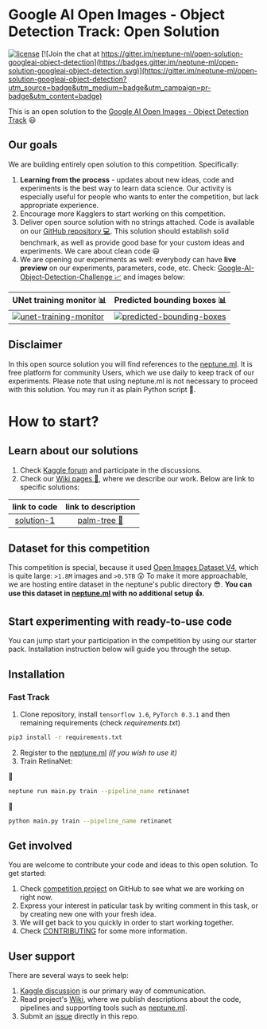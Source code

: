 # Google AI Open Images - Object Detection Track: Open Solution

[![license](https://img.shields.io/github/license/mashape/apistatus.svg?maxAge=2592000)](https://github.com/neptune-ml/open-solution-googleai-object-detection/blob/master/LICENSE)
[![Join the chat at https://gitter.im/neptune-ml/open-solution-googleai-object-detection](https://badges.gitter.im/neptune-ml/open-solution-googleai-object-detection.svg)](https://gitter.im/neptune-ml/open-solution-googleai-object-detection?utm_source=badge&utm_medium=badge&utm_campaign=pr-badge&utm_content=badge)

This is an open solution to the [Google AI Open Images - Object Detection Track](https://www.kaggle.com/c/google-ai-open-images-object-detection-track) :smiley:

## Our goals
We are building entirely open solution to this competition. Specifically:
1. **Learning from the process** - updates about new ideas, code and experiments is the best way to learn data science. Our activity is especially useful for people who wants to enter the competition, but lack appropriate experience.
1. Encourage more Kagglers to start working on this competition.
1. Deliver open source solution with no strings attached. Code is available on our [GitHub repository :computer:](https://github.com/neptune-ml/open-solution-googleai-object-detection). This solution should establish solid benchmark, as well as provide good base for your custom ideas and experiments. We care about clean code :smiley:
1. We are opening our experiments as well: everybody can have **live preview** on our experiments, parameters, code, etc. Check: [Google-AI-Object-Detection-Challenge :chart_with_upwards_trend:](https://app.neptune.ml/neptune-ml/Google-AI-Object-Detection-Challenge) and images below:

| UNet training monitor :bar_chart: | Predicted bounding boxes :bar_chart: |
|:---|:---|
|[![unet-training-monitor](https://gist.githubusercontent.com/kamil-kaczmarek/b3b939797fb39752c45fdadfedba3ed9/raw/19272701575bca235473adaabb7b7c54b2416a54/gai-1.png)](https://app.neptune.ml/-/dashboard/experiment/f945da64-6dd3-459b-94c5-58bc6a83f590)|[![predicted-bounding-boxes](https://gist.githubusercontent.com/kamil-kaczmarek/b3b939797fb39752c45fdadfedba3ed9/raw/19272701575bca235473adaabb7b7c54b2416a54/gai-2.png)](https://app.neptune.ml/-/dashboard/experiment/c779468e-d3f7-44b8-a3a4-43a012315708)|

## Disclaimer
In this open source solution you will find references to the [neptune.ml](https://neptune.ml). It is free platform for community Users, which we use daily to keep track of our experiments. Please note that using neptune.ml is not necessary to proceed with this solution. You may run it as plain Python script :snake:.

# How to start?
## Learn about our solutions
1. Check [Kaggle forum](https://www.kaggle.com/c/google-ai-open-images-object-detection-track/discussion/62895) and participate in the discussions.
1. Check our [Wiki pages :dolphin:](https://github.com/neptune-ml/open-solution-googleai-object-detection/wiki), where we describe our work. Below are link to specific solutions:

| link to code| link to description |
|:---:|:---:|
|[solution-1](https://github.com/neptune-ml/open-solution-googleai-object-detection/tree/solution-1)|[palm-tree :palm_tree:](https://github.com/neptune-ml/open-solution-googleai-object-detection/wiki/RetinaNet-with-sampler)|

## Dataset for this competition
This competition is special, because it used [Open Images Dataset V4](https://storage.googleapis.com/openimages/web/index.html), which is quite large: `>1.8M` images and `>0.5TB` :astonished: To make it more approachable, we are hosting entire dataset in the neptune's public directory :sunglasses:. **You can use this dataset in [neptune.ml](https://neptune.ml) with no additional setup :+1:.**

## Start experimenting with ready-to-use code
You can jump start your participation in the competition by using our starter pack. Installation instruction below will guide you through the setup.

## Installation
### Fast Track
1. Clone repository, install `tensorflow 1.6`, `PyTorch 0.3.1` and then remaining requirements (check _requirements.txt_)

```bash
pip3 install -r requirements.txt
```

2. Register to the [neptune.ml](https://neptune.ml/login) _(if you wish to use it)_
3. Train RetinaNet:

:trident:
```bash
neptune run main.py train --pipeline_name retinanet
```

:snake:
```bash
python main.py train --pipeline_name retinanet
```

## Get involved
You are welcome to contribute your code and ideas to this open solution. To get started:
1. Check [competition project](https://github.com/neptune-ml/open-solution-googleai-object-detection/projects/1) on GitHub to see what we are working on right now.
1. Express your interest in paticular task by writing comment in this task, or by creating new one with your fresh idea.
1. We will get back to you quickly in order to start working together.
1. Check [CONTRIBUTING](CONTRIBUTING.md) for some more information.

## User support
There are several ways to seek help:
1. [Kaggle discussion](https://www.kaggle.com/c/google-ai-open-images-object-detection-track/discussion/62895) is our primary way of communication.
1. Read project's [Wiki](https://github.com/neptune-ml/open-solution-googleai-object-detection/wiki), where we publish descriptions about the code, pipelines and supporting tools such as [neptune.ml](https://neptune.ml).
1. Submit an [issue]((https://github.com/neptune-ml/open-solution-googleai-object-detection/issues)) directly in this repo.
